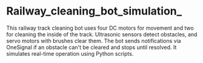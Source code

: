 # Railway_cleaning_bot_simulation_
This railway track cleaning bot uses four DC motors for movement and two for cleaning the inside of the track. Ultrasonic sensors detect obstacles, and servo motors with brushes clear them. The bot sends notifications via OneSignal if an obstacle can't be cleared and stops until resolved. It simulates real-time operation using Python scripts.

